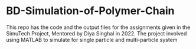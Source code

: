 # BD-Simulation-of-Polymer-Chain
This repo has the code and the output files for the assignments given in the SimuTech Project, Mentored by Diya Singhal in 2022.
The project involved using MATLAB to simulate for single particle and multi-particle system 
